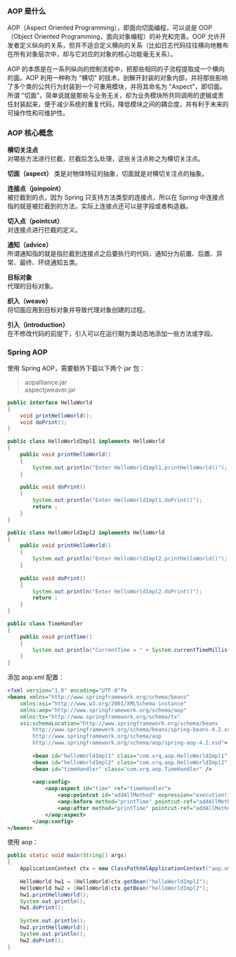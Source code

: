 
### AOP 是什么
AOP（Aspect Oriented Programming），即面向切面编程，可以说是 OOP（Object Oriented Programming，面向对象编程）的补充和完善。OOP 允许开发者定义纵向的关系，但并不适合定义横向的关系（比如日志代码往往横向地散布在所有对象层次中，却与它对应的对象的核心功能毫无关系）。  

AOP 的本质是在一系列纵向的控制流程中，把那些相同的子流程提取成一个横向的面。AOP 利用一种称为 "横切" 的技术，剖解开封装的对象内部，并将那些影响了多个类的公共行为封装到一个可重用模块，并将其命名为 "Aspect"，即切面。  
所谓 "切面"，简单说就是那些与业务无关，却为业务模块所共同调用的逻辑或责任封装起来，便于减少系统的重复代码，降低模块之间的耦合度，并有利于未来的可操作性和可维护性。  

### AOP 核心概念
**横切关注点**  
对哪些方法进行拦截，拦截后怎么处理，这些关注点称之为横切关注点。  

**切面（aspect）**
类是对物体特征的抽象，切面就是对横切关注点的抽象。  

**连接点（joinpoint）**  
被拦截到的点，因为 Spring 只支持方法类型的连接点，所以在 Spring 中连接点指的就是被拦截到的方法，实际上连接点还可以是字段或者构造器。  

**切入点（pointcut）**  
对连接点进行拦截的定义。  

**通知（advice）**  
所谓通知指的就是指拦截到连接点之后要执行的代码，通知分为前置、后置、异常、最终、环绕通知五类。  

**目标对象**  
代理的目标对象。  

**织入（weave）**  
将切面应用到目标对象并导致代理对象创建的过程。  

**引入（introduction）**  
在不修改代码的前提下，引入可以在运行期为类动态地添加一些方法或字段。  

### Spring AOP 
使用 Spring AOP，需要额外下载以下两个 jar 包：  
> aopalliance.jar  
> aspectjweaver.jar  

```java
public interface HelloWorld
{
    void printHelloWorld();
    void doPrint();
}

public class HelloWorldImpl1 implements HelloWorld
{
    public void printHelloWorld()
    {
        System.out.println("Enter HelloWorldImpl1.printHelloWorld()");
    }
    
    public void doPrint()
    {
        System.out.println("Enter HelloWorldImpl1.doPrint()");
        return ;
    }
}

public class HelloWorldImpl2 implements HelloWorld
{
    public void printHelloWorld()
    {
        System.out.println("Enter HelloWorldImpl2.printHelloWorld()");
    }
    
    public void doPrint()
    {
        System.out.println("Enter HelloWorldImpl2.doPrint()");
        return ;
    }
}

public class TimeHandler
{
    public void printTime()
    {
        System.out.println("CurrentTime = " + System.currentTimeMillis());
    }
}
```

添加  aop.xml 配置：  
```xml
<?xml version="1.0" encoding="UTF-8"?>
<beans xmlns="http://www.springframework.org/schema/beans"
    xmlns:xsi="http://www.w3.org/2001/XMLSchema-instance"
    xmlns:aop="http://www.springframework.org/schema/aop"
    xmlns:tx="http://www.springframework.org/schema/tx"
    xsi:schemaLocation="http://www.springframework.org/schema/beans
        http://www.springframework.org/schema/beans/spring-beans-4.2.xsd
        http://www.springframework.org/schema/aop
        http://www.springframework.org/schema/aop/spring-aop-4.2.xsd">
        
        <bean id="helloWorldImpl1" class="com.xrq.aop.HelloWorldImpl1" />
        <bean id="helloWorldImpl2" class="com.xrq.aop.HelloWorldImpl2" />
        <bean id="timeHandler" class="com.xrq.aop.TimeHandler" />
        
        <aop:config>
            <aop:aspect id="time" ref="timeHandler">
                <aop:pointcut id="addAllMethod" expression="execution(* com.xrq.aop.HelloWorld.*(..))" />
                <aop:before method="printTime" pointcut-ref="addAllMethod" />
                <aop:after method="printTime" pointcut-ref="addAllMethod" />
            </aop:aspect>
        </aop:config>
</beans>
```

使用 aop：  
```java
public static void main(String[] args)
{
    ApplicationContext ctx = new ClassPathXmlApplicationContext("aop.xml");
        
    HelloWorld hw1 = (HelloWorld)ctx.getBean("helloWorldImpl1");
    HelloWorld hw2 = (HelloWorld)ctx.getBean("helloWorldImpl2");
    hw1.printHelloWorld();
    System.out.println();
    hw1.doPrint();
    
    System.out.println();
    hw2.printHelloWorld();
    System.out.println();
    hw2.doPrint();
}
```
